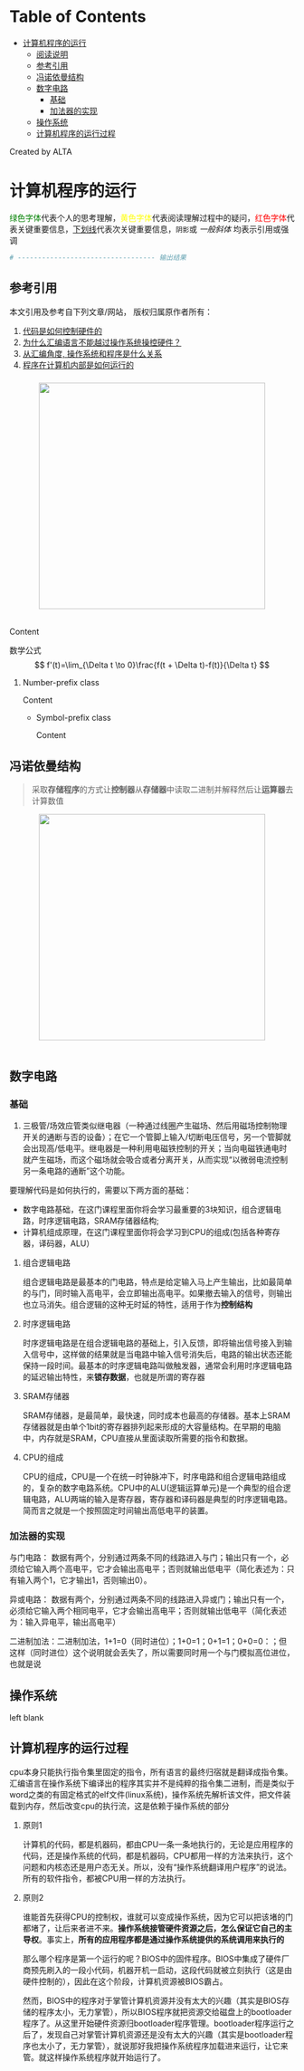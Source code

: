 
Table of Contents
=================

   * [计算机程序的运行](#计算机程序的运行)
      * [阅读说明](#阅读说明)
      * [参考引用](#参考引用)
      * [冯诺依曼结构](#冯诺依曼结构)
      * [数字电路](#数字电路)
         * [基础](#基础)
         * [加法器的实现](#加法器的实现)
      * [操作系统](#操作系统)
      * [计算机程序的运行过程](#计算机程序的运行过程)

Created by ALTA
# 计算机程序的运行  

<font color=#008000>绿色字体</font>代表个人的思考理解，<font color=Yellow>黄色字体</font>代表阅读理解过程中的疑问，<font color=Red>红色字体</font>代表关键重要信息，<u>下划线</u>代表次关键重要信息，`阴影`或 *一般斜体* 均表示引用或强调 

```python
# ---------------------------------- 输出结果
```

## 参考引用  

本文引用及参考自下列文章/网站， 版权归属原作者所有：

1. [代码是如何控制硬件的](<https://www.zhihu.com/question/20492284>)
2. [为什么汇编语言不能越过操作系统操控硬件？](https://www.zhihu.com/question/43575404/answer/97059700)  
3. [从汇编角度, 操作系统和程序是什么关系](<https://www.zhihu.com/question/322366981>)  
4. [程序在计算机内部是如何运行的](<https://www.zhihu.com/question/296466492/answer/833888487>)

### 

<div align="center"> <img src="https://blackholemedia.github.io/documents/statics/417bc315-4409-48c6-83e0-59e8d405429e.jpg" width="400px"> </div><br>

Content 

数学公式
$$
f'(t)=\lim_{\Delta t \to 0}\frac{f(t + \Delta t)-f(t)}{\Delta t}
$$

1. Number-prefix class  

   Content 

   - Symbol-prefix class 

     Content 

## 冯诺依曼结构  

> 采取**存储程序**的方式让**控制器**从**存储器**中读取二进制并解释然后让**运算器**去计算数值

<div align="center"> <img src="https://blackholemedia.github.io/documents/statics/von_arc.png" width="400px"> </div><br>  

## 数字电路  

### 基础  

1. 三极管/场效应管类似继电器（一种通过线圈产生磁场、然后用磁场控制物理开关的通断与否的设备）；在它一个管脚上输入/切断电压信号，另一个管脚就会出现高/低电平。继电器是一种利用电磁铁控制的开关；当向电磁铁通电时就产生磁场，而这个磁场就会吸合或者分离开关，从而实现“以微弱电流控制另一条电路的通断”这个功能。

要理解代码是如何执行的，需要以下两方面的基础：

- 数字电路基础，在这门课程里面你将会学习最重要的3块知识，组合逻辑电路，时序逻辑电路，SRAM存储器结构;
- 计算机组成原理，在这门课程里面你将会学习到CPU的组成(包括各种寄存器，译码器，ALU）

1. 组合逻辑电路

   组合逻辑电路是最基本的门电路，特点是给定输入马上产生输出，比如最简单的与门，同时输入高电平，会立即输出高电平。如果撤去输入的信号，则输出也立马消失。组合逻辑的这种无时延的特性，适用于作为**控制结构**

2. 时序逻辑电路

   时序逻辑电路是在组合逻辑电路的基础上，引入反馈，即将输出信号接入到输入信号中，这样做的结果就是当电路中输入信号消失后，电路的输出状态还能保持一段时间。最基本的时序逻辑电路叫做触发器，通常会利用时序逻辑电路的延迟输出特性，来**锁存数据**，也就是所谓的寄存器

3. SRAM存储器  

   SRAM存储器，是最简单，最快速，同时成本也最高的存储器。基本上SRAM存储器就是由单个1bit的寄存器排列起来形成的大容量结构。在早期的电脑中，内存就是SRAM，CPU直接从里面读取所需要的指令和数据。

4. CPU的组成  

   CPU的组成，CPU是一个在统一时钟脉冲下，时序电路和组合逻辑电路组成的，复杂的数字电路系统。CPU中的ALU(逻辑运算单元)是一个典型的组合逻辑电路，ALU两端的输入是寄存器，寄存器和译码器是典型的时序逻辑电路。简而言之就是一个按照固定时间输出高低电平的装置。

### 加法器的实现  

与门电路： 数据有两个，分别通过两条不同的线路进入与门；输出只有一个，必须给它输入两个高电平，它才会输出高电平；否则就输出低电平（简化表述为：只有输入两个1，它才输出1，否则输出0）。

异或电路： 数据有两个，分别通过两条不同的线路进入异或门；输出只有一个，必须给它输入两个相同电平，它才会输出高电平；否则就输出低电平（简化表述为：输入异电平，输出高电平）

二进制加法：二进制加法，1+1=0（同时进位）；1+0=1；0+1=1；0+0=0：；但这样（同时进位）这个说明就会丢失了，所以需要同时用一个与门模拟高位进位，也就是说  

## 操作系统  

left blank  

## 计算机程序的运行过程  

cpu本身只能执行指令集里固定的指令，所有语言的最终归宿就是翻译成指令集。汇编语言在操作系统下编译出的程序其实并不是纯粹的指令集二进制，而是类似于word之类的有固定格式的elf文件(linux系统)，操作系统先解析该文件，把文件装载到内存，然后改变cpu的执行流，这是依赖于操作系统的部分

1. 原则1  

   计算机的代码，都是机器码，都由CPU一条一条地执行的，无论是应用程序的代码，还是操作系统的代码，都是机器码，CPU都用一样的方法来执行，这个问题和内核态还是用户态无关。所以，没有“操作系统翻译用户程序”的说法。所有的软件指令，都被CPU用一样的方法执行。

2. 原则2  

   谁能首先获得CPU的控制权，谁就可以变成操作系统，因为它可以把该堵的门都堵了，让后来者进不来。**操作系统接管硬件资源之后，怎么保证它自己的主导权**。事实上，**所有的应用程序都是通过操作系统提供的系统调用来执行的**  

   那么哪个程序是第一个运行的呢？BIOS中的固件程序。BIOS中集成了硬件厂商预先刷入的一段小代码，机器开机一启动，这段代码就被立刻执行（这是由硬件控制的），因此在这个阶段，计算机资源被BIOS霸占。

   然而，BIOS中的程序对于掌管计算机资源并没有太大的兴趣（其实是BIOS存储的程序太小，无力掌管），所以BIOS程序就把资源交给磁盘上的bootloader程序了。从这里开始硬件资源归bootloader程序管理。bootloader程序运行之后了，发现自己对掌管计算机资源还是没有太大的兴趣（其实是bootloader程序也太小了，无力掌管），就说那好我把操作系统程序加载进来运行，让它来管。就这样操作系统程序就开始运行了。

   